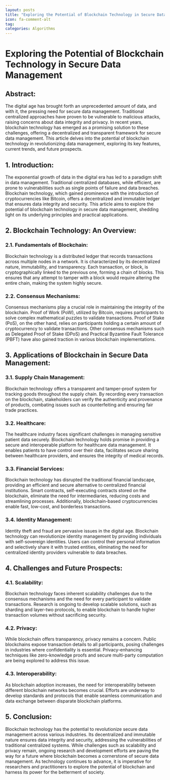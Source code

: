 ```yaml
---
layout: posts
title: "Exploring the Potential of Blockchain Technology in Secure Data Management"
icon: fa-comment-alt
tag:      
categories: Algorithms
---
```



# Exploring the Potential of Blockchain Technology in Secure Data Management

## Abstract:
The digital age has brought forth an unprecedented amount of data, and with it, the pressing need for secure data management. Traditional centralized approaches have proven to be vulnerable to malicious attacks, raising concerns about data integrity and privacy. In recent years, blockchain technology has emerged as a promising solution to these challenges, offering a decentralized and transparent framework for secure data management. This article delves into the potential of blockchain technology in revolutionizing data management, exploring its key features, current trends, and future prospects.

## 1. Introduction:
The exponential growth of data in the digital era has led to a paradigm shift in data management. Traditional centralized databases, while efficient, are prone to vulnerabilities such as single points of failure and data breaches. Blockchain technology, which gained prominence with the introduction of cryptocurrencies like Bitcoin, offers a decentralized and immutable ledger that ensures data integrity and security. This article aims to explore the potential of blockchain technology in secure data management, shedding light on its underlying principles and practical applications.

## 2. Blockchain Technology: An Overview:
### 2.1. Fundamentals of Blockchain:
Blockchain technology is a distributed ledger that records transactions across multiple nodes in a network. It is characterized by its decentralized nature, immutability, and transparency. Each transaction, or block, is cryptographically linked to the previous one, forming a chain of blocks. This ensures that any attempt to tamper with a block would require altering the entire chain, making the system highly secure.

### 2.2. Consensus Mechanisms:
Consensus mechanisms play a crucial role in maintaining the integrity of the blockchain. Proof of Work (PoW), utilized by Bitcoin, requires participants to solve complex mathematical puzzles to validate transactions. Proof of Stake (PoS), on the other hand, relies on participants holding a certain amount of cryptocurrency to validate transactions. Other consensus mechanisms such as Delegated Proof of Stake (DPoS) and Practical Byzantine Fault Tolerance (PBFT) have also gained traction in various blockchain implementations.

## 3. Applications of Blockchain in Secure Data Management:
### 3.1. Supply Chain Management:
Blockchain technology offers a transparent and tamper-proof system for tracking goods throughout the supply chain. By recording every transaction on the blockchain, stakeholders can verify the authenticity and provenance of products, combating issues such as counterfeiting and ensuring fair trade practices.

### 3.2. Healthcare:
The healthcare industry faces significant challenges in managing sensitive patient data securely. Blockchain technology holds promise in providing a secure and interoperable platform for healthcare data management. It enables patients to have control over their data, facilitates secure sharing between healthcare providers, and ensures the integrity of medical records.

### 3.3. Financial Services:
Blockchain technology has disrupted the traditional financial landscape, providing an efficient and secure alternative to centralized financial institutions. Smart contracts, self-executing contracts stored on the blockchain, eliminate the need for intermediaries, reducing costs and streamlining processes. Additionally, blockchain-based cryptocurrencies enable fast, low-cost, and borderless transactions.

### 3.4. Identity Management:
Identity theft and fraud are pervasive issues in the digital age. Blockchain technology can revolutionize identity management by providing individuals with self-sovereign identities. Users can control their personal information and selectively share it with trusted entities, eliminating the need for centralized identity providers vulnerable to data breaches.

## 4. Challenges and Future Prospects:
### 4.1. Scalability:
Blockchain technology faces inherent scalability challenges due to the consensus mechanisms and the need for every participant to validate transactions. Research is ongoing to develop scalable solutions, such as sharding and layer-two protocols, to enable blockchain to handle higher transaction volumes without sacrificing security.

### 4.2. Privacy:
While blockchain offers transparency, privacy remains a concern. Public blockchains expose transaction details to all participants, posing challenges in industries where confidentiality is essential. Privacy-enhancing techniques like zero-knowledge proofs and secure multi-party computation are being explored to address this issue.

### 4.3. Interoperability:
As blockchain adoption increases, the need for interoperability between different blockchain networks becomes crucial. Efforts are underway to develop standards and protocols that enable seamless communication and data exchange between disparate blockchain platforms.

## 5. Conclusion:
Blockchain technology has the potential to revolutionize secure data management across various industries. Its decentralized and immutable nature ensures data integrity and security, addressing the vulnerabilities of traditional centralized systems. While challenges such as scalability and privacy remain, ongoing research and development efforts are paving the way for a future where blockchain becomes a cornerstone of secure data management. As technology continues to advance, it is imperative for researchers and practitioners to explore the potential of blockchain and harness its power for the betterment of society.